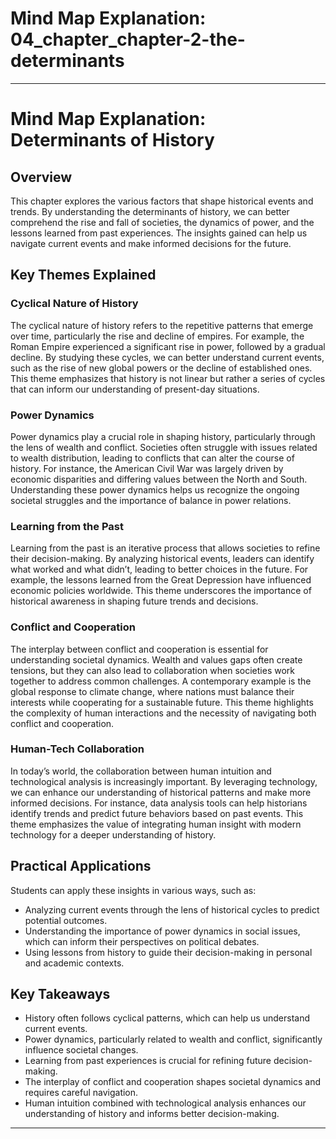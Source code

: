 # Mind Map Explanation: 04_chapter_chapter-2-the-determinants

---

# Mind Map Explanation: Determinants of History

## Overview
This chapter explores the various factors that shape historical events and trends. By understanding the determinants of history, we can better comprehend the rise and fall of societies, the dynamics of power, and the lessons learned from past experiences. The insights gained can help us navigate current events and make informed decisions for the future.

## Key Themes Explained

### Cyclical Nature of History
The cyclical nature of history refers to the repetitive patterns that emerge over time, particularly the rise and decline of empires. For example, the Roman Empire experienced a significant rise in power, followed by a gradual decline. By studying these cycles, we can better understand current events, such as the rise of new global powers or the decline of established ones. This theme emphasizes that history is not linear but rather a series of cycles that can inform our understanding of present-day situations.

### Power Dynamics
Power dynamics play a crucial role in shaping history, particularly through the lens of wealth and conflict. Societies often struggle with issues related to wealth distribution, leading to conflicts that can alter the course of history. For instance, the American Civil War was largely driven by economic disparities and differing values between the North and South. Understanding these power dynamics helps us recognize the ongoing societal struggles and the importance of balance in power relations.

### Learning from the Past
Learning from the past is an iterative process that allows societies to refine their decision-making. By analyzing historical events, leaders can identify what worked and what didn’t, leading to better choices in the future. For example, the lessons learned from the Great Depression have influenced economic policies worldwide. This theme underscores the importance of historical awareness in shaping future trends and decisions.

### Conflict and Cooperation
The interplay between conflict and cooperation is essential for understanding societal dynamics. Wealth and values gaps often create tensions, but they can also lead to collaboration when societies work together to address common challenges. A contemporary example is the global response to climate change, where nations must balance their interests while cooperating for a sustainable future. This theme highlights the complexity of human interactions and the necessity of navigating both conflict and cooperation.

### Human-Tech Collaboration
In today’s world, the collaboration between human intuition and technological analysis is increasingly important. By leveraging technology, we can enhance our understanding of historical patterns and make more informed decisions. For instance, data analysis tools can help historians identify trends and predict future behaviors based on past events. This theme emphasizes the value of integrating human insight with modern technology for a deeper understanding of history.

## Practical Applications
Students can apply these insights in various ways, such as:
- Analyzing current events through the lens of historical cycles to predict potential outcomes.
- Understanding the importance of power dynamics in social issues, which can inform their perspectives on political debates.
- Using lessons from history to guide their decision-making in personal and academic contexts.

## Key Takeaways
- History often follows cyclical patterns, which can help us understand current events.
- Power dynamics, particularly related to wealth and conflict, significantly influence societal changes.
- Learning from past experiences is crucial for refining future decision-making.
- The interplay of conflict and cooperation shapes societal dynamics and requires careful navigation.
- Human intuition combined with technological analysis enhances our understanding of history and informs better decision-making.

---
